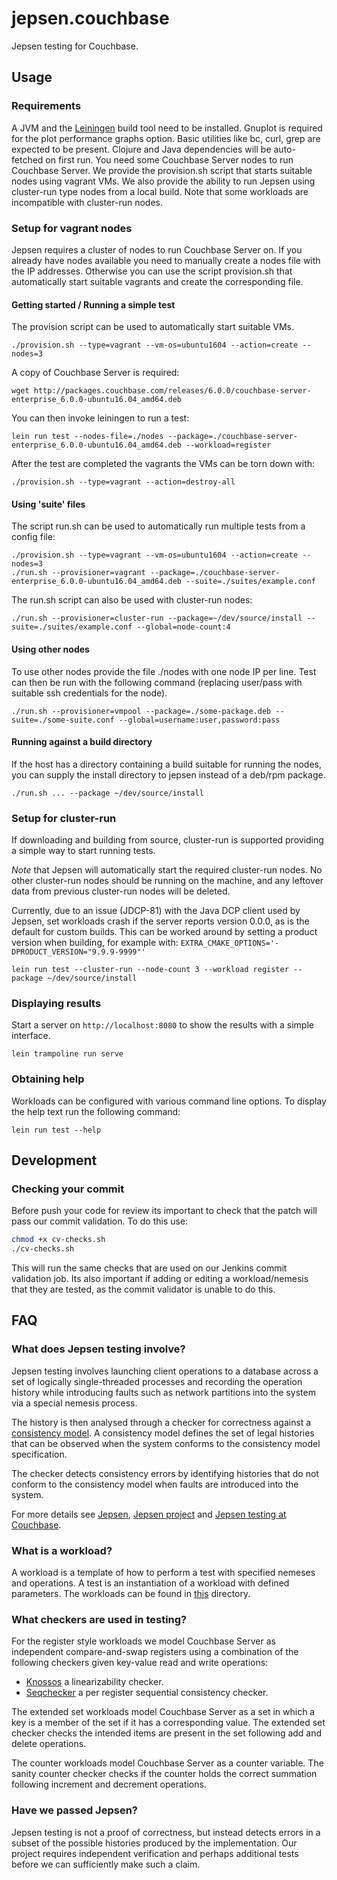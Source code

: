 # jepsen.couchbase

Jepsen testing for Couchbase.

## Usage

### Requirements

A JVM and the [Leiningen](https://leiningen.org/) build tool need to be
installed. Gnuplot is required for the plot performance graphs option. Basic
utilities like bc, curl, grep are expected to be present. Clojure and Java
dependencies will be auto-fetched on first run. You need some Couchbase Server
nodes to run Couchbase Server. We provide the provision.sh script that starts
suitable nodes using vagrant VMs. We also provide the ability to run Jepsen
using cluster-run type nodes from a local build. Note that some workloads are
incompatible with cluster-run nodes.

### Setup for vagrant nodes

Jepsen requires a cluster of nodes to run Couchbase Server on. If you already
have nodes available you need to manually create a nodes file with the IP
addresses. Otherwise you can use the script provision.sh that automatically
start suitable vagrants and create the corresponding file.

#### Getting started / Running a simple test

The provision script can be used to automatically start suitable VMs.
```
./provision.sh --type=vagrant --vm-os=ubuntu1604 --action=create --nodes=3
```

A copy of Couchbase Server is required:
```
wget http://packages.couchbase.com/releases/6.0.0/couchbase-server-enterprise_6.0.0-ubuntu16.04_amd64.deb
```

You can then invoke leiningen to run a test:
```
lein run test --nodes-file=./nodes --package=./couchbase-server-enterprise_6.0.0-ubuntu16.04_amd64.deb --workload=register
```

After the test are completed the vagrants the VMs can be torn down with:
```
./provision.sh --type=vagrant --action=destroy-all
```

#### Using 'suite' files

The script run.sh can be used to automatically run multiple tests from a config
file:
```
./provision.sh --type=vagrant --vm-os=ubuntu1604 --action=create --nodes=3
./run.sh --provisioner=vagrant --package=./couchbase-server-enterprise_6.0.0-ubuntu16.04_amd64.deb --suite=./suites/example.conf
```

The run.sh script can also be used with cluster-run nodes:
```
./run.sh --provisioner=cluster-run --package=~/dev/source/install --suite=./suites/example.conf --global=node-count:4
```

#### Using other nodes

To use other nodes provide the file ./nodes with one node IP per line. Test can
then be run with the following command (replacing user/pass with suitable ssh
credentials for the node).
```
./run.sh --provisioner=vmpool --package=./some-package.deb --suite=./some-suite.conf --global=username:user,password:pass
```

#### Running against a build directory
If the host has a directory containing a build suitable for running the nodes,
you can supply the install directory to jepsen instead of a deb/rpm package.
```
./run.sh ... --package ~/dev/source/install
```

### Setup for cluster-run

If downloading and building from source, cluster-run is supported providing a
simple way to start running tests.

*Note* that Jepsen will automatically start the required cluster-run nodes. No
other cluster-run nodes should be running on the machine, and any leftover data
from previous cluster-run nodes will be deleted.

Currently, due to an issue (JDCP-81) with the Java DCP client used by Jepsen,
set workloads crash if the server reports version 0.0.0, as is the default for
custom builds. This can be worked around by setting a product version when
building, for example with:
`EXTRA_CMAKE_OPTIONS='-DPRODUCT_VERSION="9.9.9-9999"'`

```
lein run test --cluster-run --node-count 3 --workload register --package ~/dev/source/install
```

### Displaying results
Start a server on `http://localhost:8080` to show the results with a simple
interface.
```
lein trampoline run serve
```

### Obtaining help

Workloads can be configured with various command line options. To display the
help text run the following command:

```
lein run test --help
```

## Development
### Checking your commit
Before push your code for review its important to check that the patch will pass
our commit validation. To do this use:
```bash
chmod +x cv-checks.sh
./cv-checks.sh
```
This will run the same checks that are used on our Jenkins commit validation
job. Its also important if adding or editing a workload/nemesis that they are
tested, as the commit validator is unable to do this.

## FAQ
### What does Jepsen testing involve?
Jepsen testing involves launching client operations to a database across a set
of logically single-threaded processes and recording the operation history while
introducing faults such as network partitions into the system via a special
nemesis process.

The history is then analysed through a checker for correctness against a
[consistency model](https://jepsen.io/consistency). A consistency model defines
the set of legal histories that can be observed when the system conforms to the
consistency model specification.

The checker detects consistency errors by identifying histories that do not
conform to the consistency model when faults are introduced into the system.

For more details see [Jepsen](https://jepsen.io/), [Jepsen project](
https://github.com/jepsen-io/jepsen) and [Jepsen testing at Couchbase](
https://blog.couchbase.com/introduction-to-jepsen-testing-at-couchbase/).

### What is a workload?
A workload is a template of how to perform a test with specified nemeses and
operations. A test is an instantiation of a workload with defined parameters.
The workloads can be found in [this](src/couchbase/workload) directory.

### What checkers are used in testing?
For the register style workloads we model Couchbase Server as independent
compare-and-swap registers using a combination of the following checkers given
key-value read and write operations:

* [Knossos](https://github.com/jepsen-io/knossos) a linearizability checker.
* [Seqchecker](sequential_checker.md) a per register sequential consistency
  checker.

The extended set workloads model Couchbase Server as a set in which a key is a
member of the set if it has a corresponding value. The extended set checker
checks the intended items are present in the set following add and delete
operations.

The counter workloads model Couchbase Server as a counter variable. The sanity
counter checker checks if the counter holds the correct summation following
increment and decrement operations.

### Have we passed Jepsen?
Jepsen testing is not a proof of correctness, but instead detects errors in a
subset of the possible histories produced by the implementation. Our project
requires independent verification and perhaps additional tests before we can
sufficiently make such a claim.